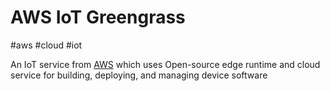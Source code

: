 # AWS IoT Greengrass
#aws #cloud #iot

An IoT service from [AWS](Cloud%20Computing/AWS/AWS.md) which uses Open-source edge runtime and cloud service for building, deploying, and managing device software 